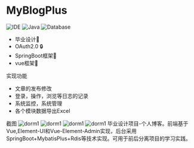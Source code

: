 
# MyBlogPlus
![IDE](https://img.shields.io/badge/IDE-IntelliJ%20IDEA-brightgreen.svg) ![Java](https://img.shields.io/badge/Java-1.8-blue.svg)
![Database](https://img.shields.io/badge/Database-MySQL-lightgrey.svg)
       
- 毕业设计💼
- OAuth2.0 🔒
- SpringBoot框架🎨
- vue框架🎄

实现功能

- 文章的发布修改  
- 登录，操作，浏览等日志的记录  
- 系统监控，系统管理 
- 各个模块数据导出Excel

截图
![dorm1](http://image.guohuaijian.com/TIM%E5%9B%BE%E7%89%8720200412153939.png )
![dorm1](http://image.guohuaijian.com/TIM%E5%9B%BE%E7%89%8720200412154243.png  )
![dorm1](http://image.guohuaijian.com/TIM%E5%9B%BE%E7%89%8720200412154312.png )
![dorm1](http://image.guohuaijian.com/TIM%E5%9B%BE%E7%89%8720200412154402.png )
毕业设计项目-个人博客。前端基于Vue,Element-UI和Vue-Element-Admin实现，后台采用SpringBoot+MybatisPlus+Rdis等技术实现。可用于前后分离项目的学习实践。
